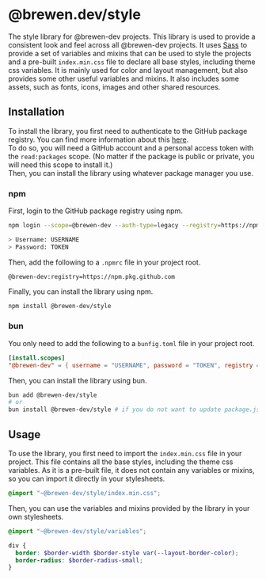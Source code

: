 # @brewen.dev/style
The style library for @brewen-dev projects. This library is used to provide a consistent look and feel across all @brewen-dev projects.
It uses [Sass](https://sass-lang.com/) to provide a set of variables and mixins that can be used to style the projects and a pre-built `index.min.css` file to declare all base styles, including theme css variables.
It is mainly used for color and layout management, but also provides some other useful variables and mixins. It also includes some assets, such as fonts, icons, images and other shared resources.

## Installation
To install the library, you first need to authenticate to the GitHub package registry. You can find more information about this [here](https://docs.github.com/en/packages/working-with-a-github-packages-registry/working-with-the-npm-registry#authenticating-to-github-packages). <br />
To do so, you will need a GitHub account and a personal access token with the `read:packages` scope. (No matter if the package is public or private, you will need this scope to install it.) <br />
Then, you can install the library using whatever package manager you use.
### npm
First, login to the GitHub package registry using npm.
```bash
npm login --scope=@brewen-dev --auth-type=legacy --registry=https://npm.pkg.github.com

> Username: USERNAME
> Password: TOKEN
```
Then, add the following to a `.npmrc` file in your project root.
```
@brewen-dev:registry=https://npm.pkg.github.com
```
Finally, you can install the library using npm.
```bash
npm install @brewen-dev/style
```
### bun
You only need to add the following to a `bunfig.toml` file in your project root.
```toml
[install.scopes]
"@brewen-dev" = { username = "USERNAME", password = "TOKEN", registry = "https://npm.pkg.github.com" }
```
Then, you can install the library using bun.
```bash
bun add @brewen-dev/style
# or
bun install @brewen-dev/style # if you do not want to update package.json and bun.lockb
```

## Usage
To use the library, you first need to import the `index.min.css` file in your project. This file contains all the base styles, including the theme css variables.
As it is a pre-built file, it does not contain any variables or mixins, so you can import it directly in your stylesheets.
```scss
@import "~@brewen-dev/style/index.min.css";
```
Then, you can use the variables and mixins provided by the library in your own stylesheets.
```scss
@import "~@brewen-dev/style/variables";

div {
  border: $border-width $border-style var(--layout-border-color);
  border-radius: $border-radius-small;
}
```
